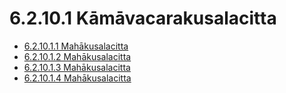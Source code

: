 

# 6.2.10.1 Kāmāvacarakusalacitta

* [6.2.10.1.1 Mahākusalacitta](6.2.10.1/6.2.10.1.1.md)
* [6.2.10.1.2 Mahākusalacitta](6.2.10.1/6.2.10.1.2.md)
* [6.2.10.1.3 Mahākusalacitta](6.2.10.1/6.2.10.1.3.md)
* [6.2.10.1.4 Mahākusalacitta](6.2.10.1/6.2.10.1.4.md)



